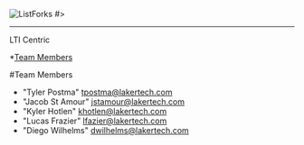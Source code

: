 ![ListForks](https://raw.github.com/yamind/LTI_Centric_v2/assets/LTI.png)
#><hr>LTI Centric

*[Team Members](#team-members)

#<a name="team-members"></a>Team Members
* "Tyler Postma" <tpostma@lakertech.com>
* "Jacob St Amour" <jstamour@lakertech.com>
* "Kyler Hotlen" <khotlen@lakertech.com>
* "Lucas Frazier" <lfazier@lakertech.com>
* "Diego Wilhelms" <dwilhelms@lakertech.com>